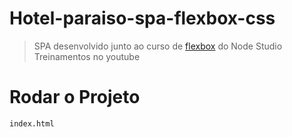 # Hotel-paraiso-spa-flexbox-css

> SPA desenvolvido junto ao curso de [flexbox](https://www.youtube.com/playlist?list=PLwXQLZ3FdTVGjLmjwfRc0Q9TA5U-PCWp4) do Node Studio Treinamentos no youtube

# Rodar o Projeto

```
index.html

```
